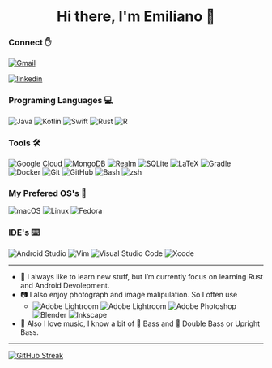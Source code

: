 <h1 align=center> Hi there, I'm Emiliano 🦉 </h1>

### Connect ✋ 

<a href="mailto:emilianoa@ciencias.unam.mx" target="_blank"><img src="https://img.shields.io/badge/Gmail-D14836?style=for-the-badge&logo=gmail&logoColor=white" alt="Gmail"></a>

[![linkedin](https://linkedin-github-readme.onrender.com/api/render/Emiliano%20Apodaca/Computer%20Scientist/Student/Bachelors%20Degree/dark/https%3A%2F%2Fscontent.fmex1-6.fna.fbcdn.net%2Fv%2Ft1.6435-9%2F36931379_1148022298672036_1630198585733677056_n.jpg%3F_nc_cat%3D104%26ccb%3D1-7%26_nc_sid%3D09cbfe%26_nc_eui2%3DAeGzykFaDoL_wpJU2Jmi5At-QSna4MY-P6tBKdrgxj4_q9uRxKEX0UuEAiplR6SnUyh0sXhMr3ru-kNgTZ5ImKIK%26_nc_ohc%3D7KmEt2yHvF8AX9JwzMH%26_nc_ht%3Dscontent.fmex1-6.fna%26oh%3D00_AfBdmEUxvwBJNBIapxglntOLXlzvdUNVpuIcXnSFfTLq3A%26oe%3D64191CE2)](https://www.linkedin.com/in/ricardo-emiliano-apodaca-cardiel-a706a0223/)

### Programing Languages 💻

![Java](https://img.shields.io/badge/Java-ED8B00?style=for-the-badge&logo=java&logoColor=white)
![Kotlin](https://img.shields.io/badge/kotlin-%237F52FF.svg?style=for-the-badge&logo=kotlin&logoColor=white)
![Swift](https://img.shields.io/badge/swift-F54A2A?style=for-the-badge&logo=swift&logoColor=white)
![Rust](https://img.shields.io/badge/rust-%23000000.svg?style=for-the-badge&logo=rust&logoColor=white)
![R](https://img.shields.io/badge/r-%23276DC3.svg?style=for-the-badge&logo=r&logoColor=white)

### Tools 🛠️
![Google Cloud](https://img.shields.io/badge/GoogleCloud-%234285F4.svg?style=for-the-badge&logo=google-cloud&logoColor=white)
![MongoDB](https://img.shields.io/badge/MongoDB-%234ea94b.svg?style=for-the-badge&logo=mongodb&logoColor=white)
![Realm](https://img.shields.io/badge/Realm-39477F?style=for-the-badge&logo=realm&logoColor=white)
![SQLite](https://img.shields.io/badge/sqlite-%2307405e.svg?style=for-the-badge&logo=sqlite&logoColor=white)
![LaTeX](https://img.shields.io/badge/latex-%23008080.svg?style=for-the-badge&logo=latex&logoColor=white)
![Gradle](https://img.shields.io/badge/Gradle-02303A.svg?style=for-the-badge&logo=Gradle&logoColor=white)
![Docker](https://img.shields.io/badge/docker-%230db7ed.svg?style=for-the-badge&logo=docker&logoColor=white)
![Git](https://img.shields.io/badge/git-%23F05033.svg?style=for-the-badge&logo=git&logoColor=white)
![GitHub](https://img.shields.io/badge/github-%23121011.svg?style=for-the-badge&logo=github&logoColor=white)
![Bash](https://img.shields.io/badge/GNU%20Bash-4EAA25?style=for-the-badge&logo=GNU%20Bash&logoColor=white)
![zsh](https://img.shields.io/badge/oh_my_zsh-1A2C34?style=for-the-badge&logo=ohmyzsh&logoColor=white)


### My Prefered OS's 💾
![macOS](https://img.shields.io/badge/mac%20os-000000?style=for-the-badge&logo=macos&logoColor=F0F0F0)
![Linux](https://img.shields.io/badge/Linux-FCC624?style=for-the-badge&logo=linux&logoColor=black)
![Fedora](https://img.shields.io/badge/Fedora-294172?style=for-the-badge&logo=fedora&logoColor=white)

### IDE's ⌨️
![Android Studio](https://img.shields.io/badge/Android%20Studio-3DDC84.svg?style=for-the-badge&logo=android-studio&logoColor=white)
![Vim](https://img.shields.io/badge/VIM-%2311AB00.svg?style=for-the-badge&logo=vim&logoColor=white)
![Visual Studio Code](https://img.shields.io/badge/Visual%20Studio%20Code-0078d7.svg?style=for-the-badge&logo=visual-studio-code&logoColor=white)
![Xcode](https://img.shields.io/badge/Xcode-007ACC?style=for-the-badge&logo=Xcode&logoColor=white)

--- 


- 🌱 I always like to learn new stuff, but I’m currently focus on learning Rust and Android Devolepment.
- 📷 I also enjoy photograph and image malipulation. So I often use
  - ![Adobe Lightroom](https://img.shields.io/badge/Adobe%20Lightroom-31A8FF.svg?style=for-the-badge&logo=Adobe%20Lightroom&logoColor=white)             ![Adobe Lightroom](https://img.shields.io/badge/Adobe%20Lightroom-31A8FF.svg?style=for-the-badge&logo=Adobe%20Lightroom&logoColor=white)                 ![Adobe Photoshop](https://img.shields.io/badge/adobe%20photoshop-%2331A8FF.svg?style=for-the-badge&logo=adobe%20photoshop&logoColor=white)               ![Blender](https://img.shields.io/badge/blender-%23F5792A.svg?style=for-the-badge&logo=blender&logoColor=white)                                          ![Inkscape](https://img.shields.io/badge/Inkscape-e0e0e0?style=for-the-badge&logo=inkscape&logoColor=080A13)
- 🎼 Also I love music, I know a bit of 🎸 Bass and 🎻 Double Bass or Upright Bass.

---

[![GitHub Streak](https://github-readme-streak-stats.herokuapp.com?user=SlemimanPzz&theme=dracula&hide_border=true&date_format=M%20j%5B%2C%20Y%5D&mode=weekly)](https://git.io/streak-stats)



